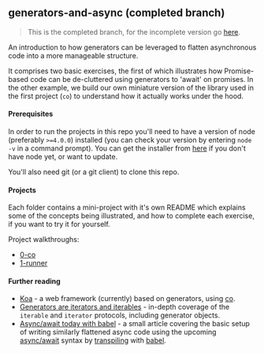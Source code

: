 ## generators-and-async (completed branch)
> This is the completed branch, for the incomplete version go [here](//github.com/jon-hall/generators-and-async/tree/master).

An introduction to how generators can be leveraged to flatten asynchronous code into a more manageable structure.

It comprises two basic exercises, the first of which illustrates how Promise-based code can be de-cluttered using generators to 'await' on promises.  In the other example, we build our own miniature version of the library used in the first project (`co`) to understand how it actually works under the hood.

#### Prerequisites
In order to run the projects in this repo you'll need to have a version of node (preferably `>=4.0.0`) installed (you can check your version by entering `node -v` in a command prompt).  You can get the installer from [here](//nodejs.org) if you don't have node yet, or want to update.

You'll also need git (or a git client) to clone this repo.

#### Projects
Each folder contains a mini-project with it's own README which explains some of the concepts being illustrated, and how to complete each exercise, if you want to try it for yourself.

Project walkthroughs:
 - [0-co](0-co/README.md)
 - [1-runner](1-runner/README.md)

#### Further reading

 - [Koa](//github.com/koajs/koa/tree/9f80296fc49fa0c03db939e866215f3721fcbbc6) - a web framework (currently) based on generators, using [co](//github.com/tj/co).
 - [Generators are iterators and iterables](//developer.mozilla.org/en-US/docs/Web/JavaScript/Reference/Iteration_protocols) - in-depth coverage of the `iterable` and `iterator` protocols, including generator objects.
 - [Async/await today with babel](//masnun.com/2015/11/11/using-es7-asyncawait-today-with-babel.html) - a small article covering the basic setup of writing similarly flattened async code using the upcoming [async/await](//github.com/tc39/ecmascript-asyncawait) syntax by [transpiling](//en.wikipedia.org/wiki/Source-to-source_compiler) with [babel](//babeljs.io/).
